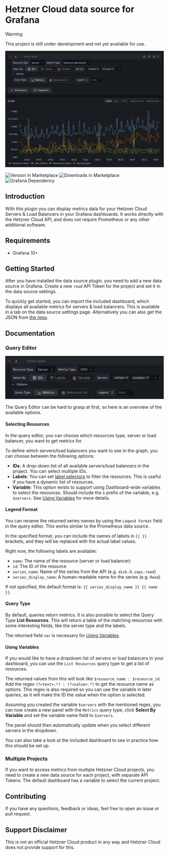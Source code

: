 # Hetzner Cloud data source for Grafana

> [!WARNING]  
> This project is still under development and not yet available for use.

![Example Query](https://github.com/apricote/grafana-hcloud-datasource/raw/main/src/img/screenshot-query.png)

![Version in Marketplace](https://img.shields.io/badge/dynamic/json?logo=grafana&query=$.version&url=https://grafana.com/api/plugins/apricote-hcloud-datasource&label=Marketplace&prefix=v&color=F47A20)
![Downloads in Marketplace](https://img.shields.io/badge/dynamic/json?logo=grafana&query=$.downloads&url=https://grafana.com/api/plugins/apricote-hcloud-datasource&label=Downloads&prefix=v&color=F47A20)
![Grafana Dependency](https://img.shields.io/badge/dynamic/json?logo=grafana&query=$.grafanaDependency&url=https://grafana.com/api/plugins/apricote-hcloud-datasource&label=Grafana&prefix=v&color=F47A20)

## Introduction

With this plugin you can display metrics data for your Hetzner Cloud Servers & Load Balancers in your Grafana dashboards.
It works directly with the Hetzner Cloud API, and does not require Prometheus or any other additional software.

## Requirements

- Grafana 10+

## Getting Started

After you have installed the data source plugin, you need to add a new data source in Grafana. Create a new `read` API Token for the project and set it in the data source settings.

To quickly get started, you can import the included dashboard, which displays all available metrics for servers & load balancers. This is available in a tab on the data source settings page. Alternatively you can also get the JSON from [the repo](https://github.com/apricote/grafana-hcloud-datasource/tree/main/src/dashboards/demo.json).

## Documentation

### Query Editor

![Query Editor](https://github.com/apricote/grafana-hcloud-datasource/raw/main/src/img/screenshot-query-editor.png)

The Query Editor can be hard to grasp at first, so here is an overview of the available options.

#### Selecting Resources

In the query editor, you can choose which resources type, server or load balancer, you want to get metrics for.

To define which servers/load balancers you want to see in the graph, you can choose between the following options:

- **IDs**: A drop-down list of all available servers/load balancers in the project. You can select multiple IDs.
- **Labels**: You can set [label selectors](https://docs.hetzner.cloud/#label-selector) to filter the resources. This is useful if you have a dynamic list of resources.
- **Variable**: This option exists to support using Dashboard-wide variables to select the resources. Should include the `$` prefix of the variable, e.g. `$servers`. See [Using Variables](#using-variables) for more details.

#### Legend Format

You can rename the returned series names by using the `Legend Format` field in the query editor. This works similar to the Prometheus data source.

In the specified format, you can include the names of labels in `{{ }}` brackets, and they will be replaced with the actual label values.

Right now, the following labels are available:

- `name`: The name of the resource (server or load balancer)
- `id`: The ID of the resource
- `series_name`: Name of the series from the API (e.g. `disk.0.iops.read`)
- `series_display_name`: A human-readable name for the series (e.g. `Read`)

If not specified, the default format is: `{{ series_display_name }} {{ name }}`.

#### Query Type

By default, queries return metrics. It is also possible to select the Query Type **List Resources**. This will return a table of the matching resources with some interesting fields, like the server type and the labels.

The returned field `var` is necessary for [Using Variables](#using-variables).

#### Using Variables

If you would like to have a dropdown list of servers or load balancers in your dashboard, you can use the `List Resources` query type to get a list of resources.

The returned values from this will look like `$resource_name : $resource_id`. Add the regex `(?<text>.*) : (?<value>.*)` to get the resource name as options.
This regex is also required so you can use the variable in later queries, as it will make the ID the value when the option is selected.

Assuming you created the variable `$servers` with the mentioned regex, you can now create a new panel with the `Metrics` query type, click **Select By Variable** and set the variable name field to `$servers`.

The panel should then automatically update when you select different servers in the dropdown.

You can also take a look at the included dashboard to see in practice how this should be set up.

### Multiple Projects

If you want to access metrics from multiple Hetzner Cloud projects, you need to create a new data source for each
project, with separate API Tokens. The default dashboard has a variable to select the current project.


## Contributing

If you have any questions, feedback or ideas, feel free to open an issue or pull request.

## Support Disclaimer

This is not an official Hetzner Cloud product in any way and Hetzner Cloud does not provide support for this.
